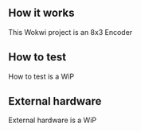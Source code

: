 <!---

This file is used to generate your project datasheet. Please fill in the information below and delete any unused
sections.

You can also include images in this folder and reference them in the markdown. Each image must be less than
512 kb in size, and the combined size of all images must be less than 1 MB.
-->

## How it works

This Wokwi project is an 8x3 Encoder

## How to test

How to test is a WiP

## External hardware

External hardware is a WiP
